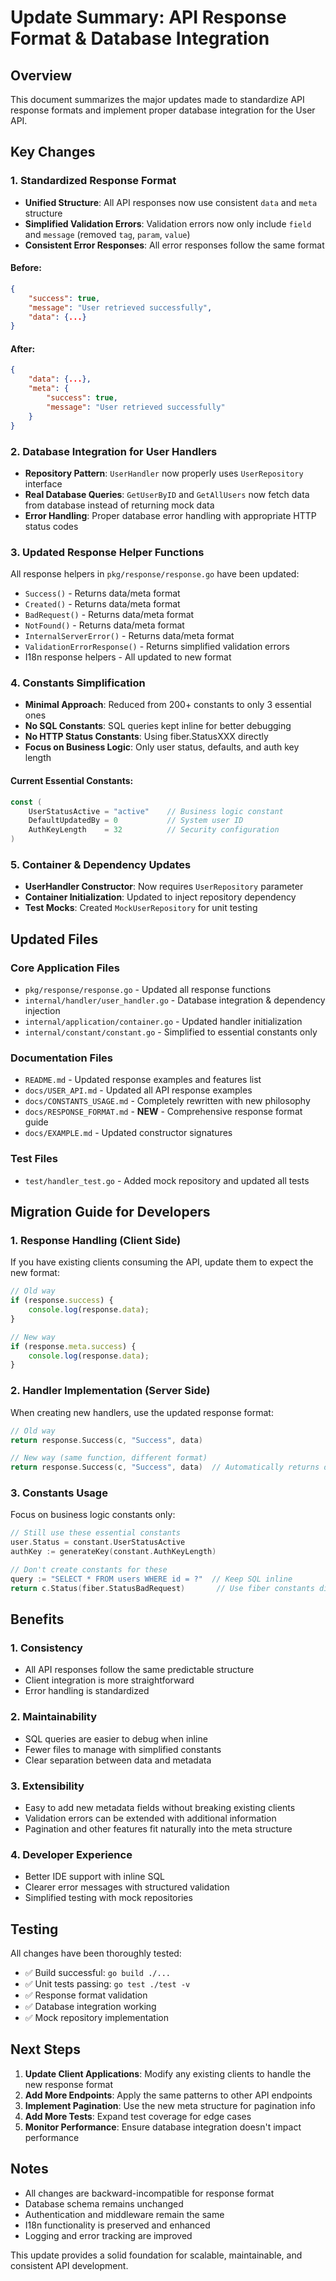 # Update Summary: API Response Format & Database Integration

## Overview
This document summarizes the major updates made to standardize API response formats and implement proper database integration for the User API.

## Key Changes

### 1. Standardized Response Format
- **Unified Structure**: All API responses now use consistent `data` and `meta` structure
- **Simplified Validation Errors**: Validation errors now only include `field` and `message` (removed `tag`, `param`, `value`)
- **Consistent Error Responses**: All error responses follow the same format

#### Before:
```json
{
    "success": true,
    "message": "User retrieved successfully", 
    "data": {...}
}
```

#### After:
```json
{
    "data": {...},
    "meta": {
        "success": true,
        "message": "User retrieved successfully"
    }
}
```

### 2. Database Integration for User Handlers
- **Repository Pattern**: `UserHandler` now properly uses `UserRepository` interface
- **Real Database Queries**: `GetUserByID` and `GetAllUsers` now fetch data from database instead of returning mock data
- **Error Handling**: Proper database error handling with appropriate HTTP status codes

### 3. Updated Response Helper Functions
All response helpers in `pkg/response/response.go` have been updated:
- `Success()` - Returns data/meta format
- `Created()` - Returns data/meta format  
- `BadRequest()` - Returns data/meta format
- `NotFound()` - Returns data/meta format
- `InternalServerError()` - Returns data/meta format
- `ValidationErrorResponse()` - Returns simplified validation errors
- I18n response helpers - All updated to new format

### 4. Constants Simplification
- **Minimal Approach**: Reduced from 200+ constants to only 3 essential ones
- **No SQL Constants**: SQL queries kept inline for better debugging
- **No HTTP Status Constants**: Using fiber.StatusXXX directly
- **Focus on Business Logic**: Only user status, defaults, and auth key length

#### Current Essential Constants:
```go
const (
    UserStatusActive = "active"    // Business logic constant
    DefaultUpdatedBy = 0           // System user ID
    AuthKeyLength    = 32          // Security configuration
)
```

### 5. Container & Dependency Updates
- **UserHandler Constructor**: Now requires `UserRepository` parameter
- **Container Initialization**: Updated to inject repository dependency
- **Test Mocks**: Created `MockUserRepository` for unit testing

## Updated Files

### Core Application Files
- `pkg/response/response.go` - Updated all response functions
- `internal/handler/user_handler.go` - Database integration & dependency injection
- `internal/application/container.go` - Updated handler initialization
- `internal/constant/constant.go` - Simplified to essential constants only

### Documentation Files
- `README.md` - Updated response examples and features list
- `docs/USER_API.md` - Updated all API response examples
- `docs/CONSTANTS_USAGE.md` - Completely rewritten with new philosophy
- `docs/RESPONSE_FORMAT.md` - **NEW** - Comprehensive response format guide
- `docs/EXAMPLE.md` - Updated constructor signatures

### Test Files
- `test/handler_test.go` - Added mock repository and updated all tests

## Migration Guide for Developers

### 1. Response Handling (Client Side)
If you have existing clients consuming the API, update them to expect the new format:

```javascript
// Old way
if (response.success) {
    console.log(response.data);
}

// New way  
if (response.meta.success) {
    console.log(response.data);
}
```

### 2. Handler Implementation (Server Side)
When creating new handlers, use the updated response format:

```go
// Old way
return response.Success(c, "Success", data)

// New way (same function, different format)
return response.Success(c, "Success", data)  // Automatically returns data/meta format
```

### 3. Constants Usage
Focus on business logic constants only:

```go
// Still use these essential constants
user.Status = constant.UserStatusActive
authKey := generateKey(constant.AuthKeyLength)

// Don't create constants for these
query := "SELECT * FROM users WHERE id = ?"  // Keep SQL inline
return c.Status(fiber.StatusBadRequest)       // Use fiber constants directly
```

## Benefits

### 1. Consistency
- All API responses follow the same predictable structure
- Client integration is more straightforward
- Error handling is standardized

### 2. Maintainability  
- SQL queries are easier to debug when inline
- Fewer files to manage with simplified constants
- Clear separation between data and metadata

### 3. Extensibility
- Easy to add new metadata fields without breaking existing clients
- Validation errors can be extended with additional information
- Pagination and other features fit naturally into the meta structure

### 4. Developer Experience
- Better IDE support with inline SQL
- Clearer error messages with structured validation
- Simplified testing with mock repositories

## Testing

All changes have been thoroughly tested:
- ✅ Build successful: `go build ./...`
- ✅ Unit tests passing: `go test ./test -v`
- ✅ Response format validation
- ✅ Database integration working
- ✅ Mock repository implementation

## Next Steps

1. **Update Client Applications**: Modify any existing clients to handle the new response format
2. **Add More Endpoints**: Apply the same patterns to other API endpoints
3. **Implement Pagination**: Use the new meta structure for pagination info
4. **Add More Tests**: Expand test coverage for edge cases
5. **Monitor Performance**: Ensure database integration doesn't impact performance

## Notes

- All changes are backward-incompatible for response format
- Database schema remains unchanged
- Authentication and middleware remain the same
- I18n functionality is preserved and enhanced
- Logging and error tracking are improved

This update provides a solid foundation for scalable, maintainable, and consistent API development.
